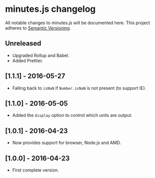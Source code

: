 # minutes.js changelog

All notable changes to minutes.js will be documented here. This project adheres to [Semantic Versioning](http://semver.org/).

## Unreleased

-   Upgraded Rollup and Babel.
-   Added Prettier.

## [1.1.1] - 2016-05-27

-   Falling back to `isNaN` if `Number.isNaN` is not present (to support IE).

## [1.1.0] - 2016-05-05

-   Added the `display` option to control which units are output.

## [1.0.1] - 2016-04-23

-   Now provides support for browser, Node.js and AMD.

## [1.0.0] - 2016-04-23

-   First complete version.
